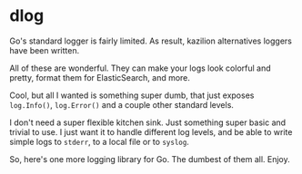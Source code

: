 # dlog

Go's standard logger is fairly limited. As result, kazilion alternatives loggers have been written.

All of these are wonderful. They can make your logs look colorful and pretty, format them for ElasticSearch, and more.

Cool, but all I wanted is something super dumb, that just exposes `log.Info()`, `log.Error()` and a couple other standard levels.

I don't need a super flexible kitchen sink. Just something super basic and trivial to use. I just want it to handle different log levels, and be able to write simple logs to `stderr`, to a local file or to `syslog`.

So, here's one more logging library for Go. The dumbest of them all. Enjoy.
